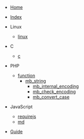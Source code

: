<!-- docs/_sidebar.md -->

- [Home](/)

- [Index](index.md)

- Linux
    - [linux](linux/linux.md)
- C
    - [c](c/c.md)

- PHP
    - [function](php/function)
        - [mb_string](php/function/mb_string)
            - [mb_internal_encoding](php/function/mb_string/mb_internal_encoding.md)
            - [mb_check_encoding](php/function/mb_string/mb_check_encoding.md)
            - [mb_convert_case](php/function/mb_string/mb_convert_case.md)
- JavaScript
    - [requirejs](JavaScript/requirejs/requirejs.md)       
    - [md](JavaScript/md.md)


- [Guide](guide.md)
